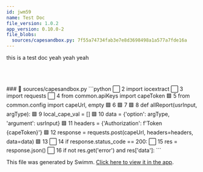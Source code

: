 ```yaml
---
id: jwm59
name: Test Doc
file_version: 1.0.2
app_version: 0.10.0-2
file_blobs:
  sources/capesandbox.py: 7f55a74734fab3e7e8d3698498a1a577a7fde16a
---
```


this is a test doc yeah yeah yeah

<br/>

<br/>

<br/>
<!-- NOTE-swimm-snippet: the lines below link your snippet to Swimm -->
### 📄 sources/capesandbox.py
```python
⬜ 2      import iocextract
⬜ 3      import requests
⬜ 4      from common.apiKeys import capeToken
🟩 5      from common.config import capeUrl, empty
🟩 6      
🟩 7      
🟩 8      def allReport(usrInput, argType):
🟩 9          local_cape_val = []
🟩 10         data = {'option': argType, 'argument': usrInput}
🟩 11         headers = {'Authorization': f'Token {capeToken}'}
🟩 12         response = requests.post(capeUrl, headers=headers, data=data)
🟩 13     
⬜ 14         if response.status_code == 200:
⬜ 15             res = response.json()
⬜ 16             if not res.get('error') and res['data']:
```

<br/>

This file was generated by Swimm. [Click here to view it in the app](https://swimm-web-app.web.app/repos/Z2l0aHViJTNBJTNBaXBmLWFuYWx5emVyJTNBJTNBZ2lsYWRuYXZvdA==/docs/jwm59).